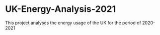 # UK-Energy-Analysis-2021
This project analyses the energy usage of the UK for the period of 2020-2021

